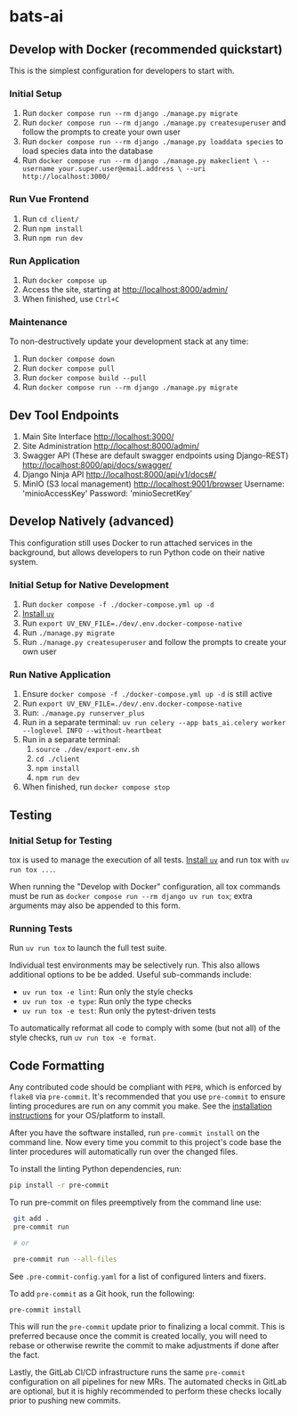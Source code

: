 # bats-ai

## Develop with Docker (recommended quickstart)

This is the simplest configuration for developers to start with.

### Initial Setup

1. Run `docker compose run --rm django ./manage.py migrate`
2. Run `docker compose run --rm django ./manage.py createsuperuser`
   and follow the prompts to create your own user
3. Run `docker compose run --rm django ./manage.py loaddata species` to load species
   data into the database
4. Run `docker compose run --rm django ./manage.py makeclient \
                            --username your.super.user@email.address \
                            --uri http://localhost:3000/`

### Run Vue Frontend

1. Run `cd client/`
2. Run `npm install`
3. Run `npm run dev`

### Run Application

1. Run `docker compose up`
2. Access the site, starting at <http://localhost:8000/admin/>
3. When finished, use `Ctrl+C`

### Maintenance

To non-destructively update your development stack at any time:

1. Run `docker compose down`
2. Run `docker compose pull`
3. Run `docker compose build --pull`
4. Run `docker compose run --rm django ./manage.py migrate`

## Dev Tool Endpoints

1. Main Site Interface [http://localhost:3000/](http://localhost:3000/)
2. Site Administration [http://localhost:8000/admin/](http://localhost:8000/admin/)
3. Swagger API (These are default swagger endpoints using Django-REST) [http://localhost:8000/api/docs/swagger/](http://localhost:8000/api/docs/swagger/)
4. Django Ninja API [http://localhost:8000/api/v1/docs#/](http://localhost:8000/api/v1/docs#/)
5. MinIO (S3 local management) [http://localhost:9001/browser](http://localhost:9001/browser)
   Username: 'minioAccessKey'
   Password: 'minioSecretKey'

## Develop Natively (advanced)

This configuration still uses Docker to run attached services in the background,
but allows developers to run Python code on their native system.

### Initial Setup for Native Development

1. Run `docker compose -f ./docker-compose.yml up -d`
2. [Install `uv`](https://docs.astral.sh/uv/getting-started/installation/)
3. Run `export UV_ENV_FILE=./dev/.env.docker-compose-native`
4. Run `./manage.py migrate`
5. Run `./manage.py createsuperuser` and follow the prompts to create your own user

### Run Native Application

1. Ensure `docker compose -f ./docker-compose.yml up -d` is still active
2. Run `export UV_ENV_FILE=./dev/.env.docker-compose-native`
3. Run: `./manage.py runserver_plus`
4. Run in a separate terminal: `uv run celery --app bats_ai.celery worker --loglevel INFO --without-heartbeat`
5. Run in a separate terminal:
   1. `source ./dev/export-env.sh`
   2. `cd ./client`
   3. `npm install`
   4. `npm run dev`
6. When finished, run `docker compose stop`

## Testing

### Initial Setup for Testing

tox is used to manage the execution of all tests.
[Install `uv`](https://docs.astral.sh/uv/getting-started/installation/) and run tox with
`uv run tox ...`.

When running the "Develop with Docker" configuration, all tox commands must be run as
`docker compose run --rm django uv run tox`; extra arguments may also be appended to this form.

### Running Tests

Run `uv run tox` to launch the full test suite.

Individual test environments may be selectively run.
This also allows additional options to be be added.
Useful sub-commands include:

* `uv run tox -e lint`: Run only the style checks
* `uv run tox -e type`: Run only the type checks
* `uv run tox -e test`: Run only the pytest-driven tests

To automatically reformat all code to comply with
some (but not all) of the style checks, run `uv run tox -e format`.

## Code Formatting

Any contributed code should be compliant with `PEP8`, which is enforced by
`flake8` via `pre-commit`. It's recommended that you use `pre-commit` to ensure
linting procedures are run on any commit you make. See the
[installation instructions](https://pre-commit.com/#install) for your OS/platform
to install.

After you have the software installed, run `pre-commit install` on the command line.
Now every time you commit to this project's code base the linter procedures will
automatically run over the changed files.

To install the linting Python dependencies, run:

```bash
pip install -r pre-commit
```

To run pre-commit on files preemptively from the command line use:

```bash
 git add .
 pre-commit run

 # or

 pre-commit run --all-files
```

See `.pre-commit-config.yaml` for a list of configured linters and fixers.

To add `pre-commit` as a Git hook, run the following:

```bash
pre-commit install
```

This will run the `pre-commit` update prior to finalizing a local commit.  This
is preferred because once the commit is created locally, you will need to rebase
or otherwise rewrite the commit to make adjustments if done after the fact.

Lastly, the GitLab CI/CD infrastructure runs the same `pre-commit` configuration
on all pipelines for new MRs.  The automated checks in GitLab are optional, but
it is highly recommended to perform these checks locally prior to pushing new
commits.
